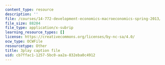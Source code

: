```yaml
---
content_type: resource
description: ''
file: /courses/14-772-development-economics-macroeconomics-spring-2013/cb7ffac112575bc0aa2a832eba0c4912_BrvMZf2jaso.vtt
file_size: 88204
file_type: application/x-subrip
learning_resource_types: []
license: https://creativecommons.org/licenses/by-nc-sa/4.0/
ocw_type: OCWFile
resourcetype: Other
title: 3play caption file
uid: cb7ffac1-1257-5bc0-aa2a-832eba0c4912
---
```

